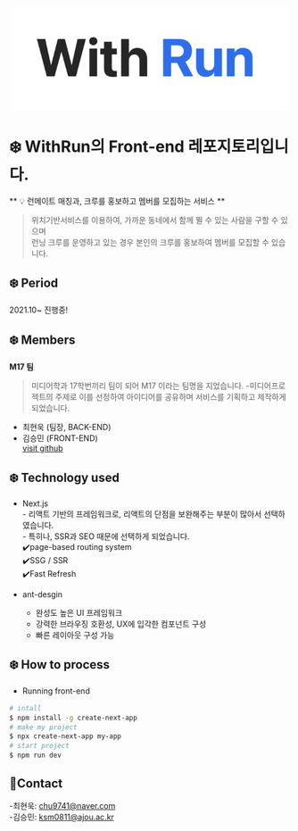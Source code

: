 
![logo](./public/WithRunLogo.png)  

# ❄️ WithRun의 Front-end 레포지토리입니다.

** :bulb: 런메이트 매칭과, 크루를 홍보하고 멤버를 모집하는 서비스 **  
> 위치기반서비스를 이용하여, 가까운 동네에서 함께 뛸 수 있는 사람을 구할 수 있으며  
> 런닝 크루를 운영하고 있는 경우 본인의 크루를 홍보하여 멤버를 모집할 수 있습니다.  

## ❄️ Period  
2021.10~ 진행중!  

## ❄️ Members
**M17 팀**
> 미디어학과 17학번끼리 팀이 되어 M17 이라는 팀명을 지었습니다. 
> -미디어프로젝트의 주제로 이를 선정하여 아이디어를 공유하며 서비스를 기획하고 제작하게 되었습니다.  
* 최현욱 (팀장, BACK-END)  
* 김승민 (FRONT-END)  
[visit github](https://github.com/turfguy)  


## ❄️ Technology used  

  *  Next.js  
    - 리액트 기반의 프레임워크로, 리액트의 단점을 보완해주는 부분이 많아서 선택하였습니다.  
    - 특히나, SSR과 SEO 때문에 선택하게 되었습니다.  
    ✔️page-based routing system  
    ✔️SSG / SSR  
    ✔️Fast Refresh  

  * ant-desgin  
    - 완성도 높은 UI 프레임워크  
    - 강력한 브라우징 호환성, UX에 입각한 컴포넌트 구성  
    - 빠른 레이아웃 구성 가능  


## ❄️ How to process 
* Running front-end
```bash
# intall
$ npm install -g create-next-app
# make my project
$ npx create-next-app my-app
# start project
$ npm run dev

```
## 🌈Contact
-최현욱: chu9741@naver.com  
-김승민: ksm0811@ajou.ac.kr  
